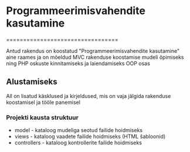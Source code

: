 # Programmeerimisvahendite kasutamine

=================================

Antud rakendus on koostatud "Programmeerimisvahendite kasutamine" aine raames ja on mõeldud MVC rakenduse koostamise mudeli õpimiseks ning PHP oskuste kinnitamiseks ja laiendamiseks OOP osas
## Alustamiseks
All on lisatud käsklused ja kirjeldused, mis on vaja jälgida rakenduse koostamisel ja tööle panemisel
### Projekti kausta struktuur
* model - kataloog mudeliga seotud failide hoidmiseks
* views - kataloog vaadete failide hoidmiseks (HTML šabloonid)
* controllers - kataloog kontrollerite failide hoidmiseks